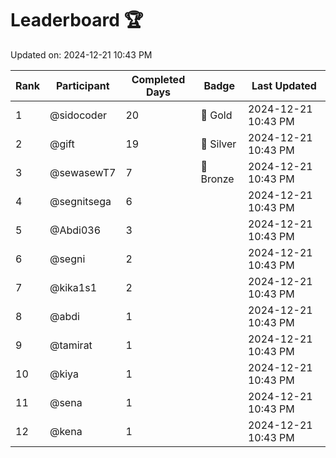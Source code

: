 # Leaderboard 🏆

Updated on: 2024-12-21 10:43 PM

| Rank | Participant       | Completed Days | Badge      | Last Updated         |
|------|-------------------|----------------|------------|----------------------|
| 1    | @sidocoder        | 20             | 🏅 Gold     | 2024-12-21 10:43 PM |
| 2    | @gift             | 19             | 🥈 Silver   | 2024-12-21 10:43 PM |
| 3    | @sewasewT7        | 7              | 🥉 Bronze   | 2024-12-21 10:43 PM |
| 4    | @segnitsega       | 6              |            | 2024-12-21 10:43 PM |
| 5    | @Abdi036          | 3              |            | 2024-12-21 10:43 PM |
| 6    | @segni            | 2              |            | 2024-12-21 10:43 PM |
| 7    | @kika1s1          | 2              |            | 2024-12-21 10:43 PM |
| 8    | @abdi             | 1              |            | 2024-12-21 10:43 PM |
| 9    | @tamirat          | 1              |            | 2024-12-21 10:43 PM |
| 10   | @kiya             | 1              |            | 2024-12-21 10:43 PM |
| 11   | @sena             | 1              |            | 2024-12-21 10:43 PM |
| 12   | @kena             | 1              |            | 2024-12-21 10:43 PM |
